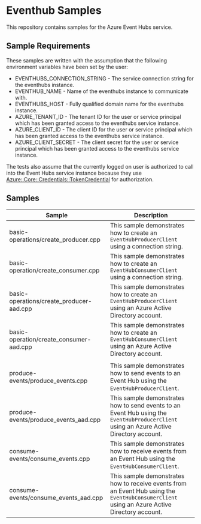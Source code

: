 # Eventhub Samples

This repository contains samples for the Azure Event Hubs service.

## Sample Requirements

These samples are written with the assumption that the following environment
variables have been set by the user:

* EVENTHUBS_CONNECTION_STRING - The service connection string for the eventhubs instance.
* EVENTHUB_NAME - Name of the eventhubs instance to communicate with.
* EVENTHUBS_HOST - Fully qualified domain name for the eventhubs instance.
* AZURE_TENANT_ID - The tenant ID for the user or service principal which has
been granted access to the eventhubs service instance.
* AZURE_CLIENT_ID - The client ID for the user or service principal which has been 
granted access to the eventhubs service instance.
* AZURE_CLIENT_SECRET - The client secret for the user or service principal
  which has been granted access to the eventhubs service instance.

The tests also assume that the currently logged on user is authorized to call
into the Event Hubs service instance because they use [Azure::Core::Credentials::TokenCredential](https://azuresdkdocs.blob.core.windows.net/$web/cpp/azure-core/1.3.1/class_azure_1_1_core_1_1_credentials_1_1_token_credential.html) for authorization.


## Samples

| Sample | Description |
|--------|-------------|
| basic-operations/create_producer.cpp | This sample demonstrates how to create an `EventHubProducerClient` using a connection string. |
| basic-operation/create_consumer.cpp | This sample demonstrates how to create an `EventHubConsumerClient` using a connection string. |
| basic-operations/create_producer-aad.cpp | This sample demonstrates how to create an `EventHubProducerClient` using an Azure Active Directory account. |
| basic-operation/create_consumer-aad.cpp | This sample demonstrates how to create an `EventHubConsumerClient` using an Azure Active Directory account. |
| | |
| produce-events/produce_events.cpp | This sample demonstrates how to send events to an Event Hub using the `EventHubProducerClient`. |
| produce-events/produce_events_aad.cpp | This sample demonstrates how to send events to an Event Hub using the `EventHubProducerClient` using an Azure Active Directory account. |
| consume-events/consume_events.cpp | This sample demonstrates how to receive events from an Event Hub using the `EventHubConsumerClient`. |
| consume-events/consume_events_aad.cpp | This sample demonstrates how to receive events from an Event Hub using the `EventHubConsumerClient` using an Azure Active Directory account. |

